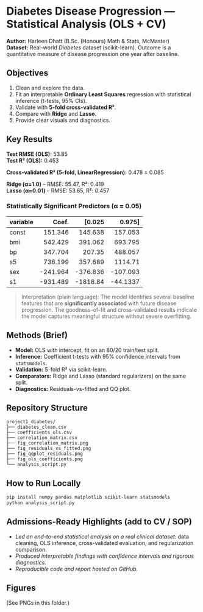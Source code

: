 
# Diabetes Disease Progression — Statistical Analysis (OLS + CV)


**Author:** Harleen Dhatt (B.Sc. (Honours) Math & Stats, McMaster)  
**Dataset:** Real-world *Diabetes* dataset (scikit-learn). Outcome is a quantitative measure of disease progression one year after baseline.

## Objectives
1. Clean and explore the data.
2. Fit an interpretable **Ordinary Least Squares** regression with statistical inference (t-tests, 95% CIs).
3. Validate with **5-fold cross-validated R²**.
4. Compare with **Ridge** and **Lasso**.
5. Provide clear visuals and diagnostics.

## Key Results

**Test RMSE (OLS):** 53.85  
**Test R² (OLS):** 0.453  

**Cross-validated R² (5-fold, LinearRegression):** 0.478 ± 0.085

**Ridge (α=1.0)** – RMSE: 55.47, R²: 0.419  
**Lasso (α=0.01)** – RMSE: 53.65, R²: 0.457


### Statistically Significant Predictors (α = 0.05)
| variable   |    Coef. |    [0.025 |    0.975] |
|:-----------|---------:|----------:|----------:|
| const      |  151.346 |   145.638 |  157.053  |
| bmi        |  542.429 |   391.062 |  693.795  |
| bp         |  347.704 |   207.35  |  488.057  |
| s5         |  736.199 |   357.689 | 1114.71   |
| sex        | -241.964 |  -376.836 | -107.093  |
| s1         | -931.489 | -1818.84  |  -44.1337 |

> Interpretation (plain language): The model identifies several baseline features that are **significantly associated** with future disease progression. The goodness-of-fit and cross-validated results indicate the model captures meaningful structure without severe overfitting.

## Methods (Brief)
- **Model:** OLS with intercept, fit on an 80/20 train/test split.
- **Inference:** Coefficient t-tests with 95% confidence intervals from `statsmodels`.
- **Validation:** 5-fold R² via scikit-learn.
- **Comparators:** Ridge and Lasso (standard regularizers) on the same split.
- **Diagnostics:** Residuals-vs-fitted and QQ plot.

## Repository Structure
```
project1_diabetes/
├── diabetes_clean.csv
├── coefficients_ols.csv
├── correlation_matrix.csv
├── fig_correlation_matrix.png
├── fig_residuals_vs_fitted.png
├── fig_qqplot_residuals.png
├── fig_ols_coefficients.png
└── analysis_script.py
```

## How to Run Locally
```bash
pip install numpy pandas matplotlib scikit-learn statsmodels
python analysis_script.py
```

## Admissions-Ready Highlights (add to CV / SOP)
- *Led an end-to-end statistical analysis on a real clinical dataset:* data cleaning, OLS inference, cross-validated evaluation, and regularization comparison.
- *Produced interpretable findings with confidence intervals and rigorous diagnostics.*
- *Reproducible code and report hosted on GitHub.*

## Figures
(See PNGs in this folder.)
